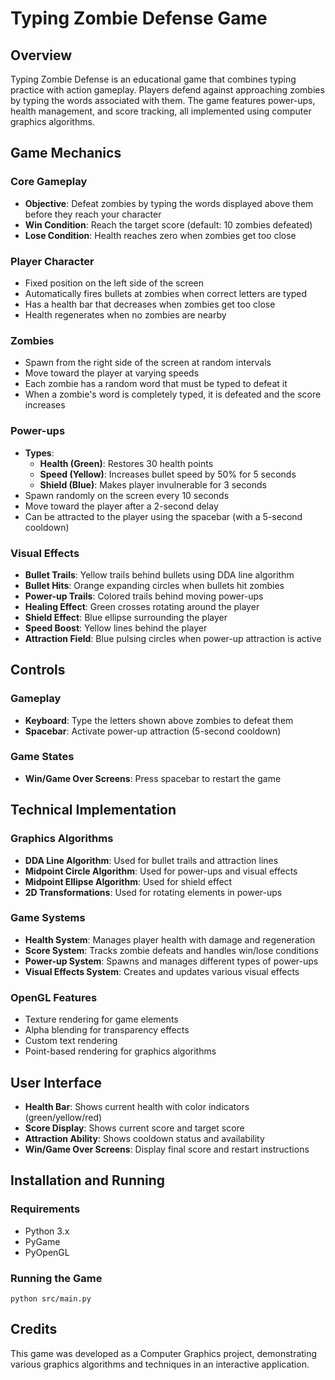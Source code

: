 # Typing Zombie Defense Game

## Overview

Typing Zombie Defense is an educational game that combines typing practice with action gameplay. Players defend against approaching zombies by typing the words associated with them. The game features power-ups, health management, and score tracking, all implemented using computer graphics algorithms.

## Game Mechanics

### Core Gameplay

- **Objective**: Defeat zombies by typing the words displayed above them before they reach your character
- **Win Condition**: Reach the target score (default: 10 zombies defeated)
- **Lose Condition**: Health reaches zero when zombies get too close

### Player Character

- Fixed position on the left side of the screen
- Automatically fires bullets at zombies when correct letters are typed
- Has a health bar that decreases when zombies get too close
- Health regenerates when no zombies are nearby

### Zombies

- Spawn from the right side of the screen at random intervals
- Move toward the player at varying speeds
- Each zombie has a random word that must be typed to defeat it
- When a zombie's word is completely typed, it is defeated and the score increases

### Power-ups

- **Types**:
  - **Health (Green)**: Restores 30 health points
  - **Speed (Yellow)**: Increases bullet speed by 50% for 5 seconds
  - **Shield (Blue)**: Makes player invulnerable for 3 seconds
- Spawn randomly on the screen every 10 seconds
- Move toward the player after a 2-second delay
- Can be attracted to the player using the spacebar (with a 5-second cooldown)

### Visual Effects

- **Bullet Trails**: Yellow trails behind bullets using DDA line algorithm
- **Bullet Hits**: Orange expanding circles when bullets hit zombies
- **Power-up Trails**: Colored trails behind moving power-ups
- **Healing Effect**: Green crosses rotating around the player
- **Shield Effect**: Blue ellipse surrounding the player
- **Speed Boost**: Yellow lines behind the player
- **Attraction Field**: Blue pulsing circles when power-up attraction is active

## Controls

### Gameplay

- **Keyboard**: Type the letters shown above zombies to defeat them
- **Spacebar**: Activate power-up attraction (5-second cooldown)

### Game States

- **Win/Game Over Screens**: Press spacebar to restart the game

## Technical Implementation

### Graphics Algorithms

- **DDA Line Algorithm**: Used for bullet trails and attraction lines
- **Midpoint Circle Algorithm**: Used for power-ups and visual effects
- **Midpoint Ellipse Algorithm**: Used for shield effect
- **2D Transformations**: Used for rotating elements in power-ups

### Game Systems

- **Health System**: Manages player health with damage and regeneration
- **Score System**: Tracks zombie defeats and handles win/lose conditions
- **Power-up System**: Spawns and manages different types of power-ups
- **Visual Effects System**: Creates and updates various visual effects

### OpenGL Features

- Texture rendering for game elements
- Alpha blending for transparency effects
- Custom text rendering
- Point-based rendering for graphics algorithms

## User Interface

- **Health Bar**: Shows current health with color indicators (green/yellow/red)
- **Score Display**: Shows current score and target score
- **Attraction Ability**: Shows cooldown status and availability
- **Win/Game Over Screens**: Display final score and restart instructions

## Installation and Running

### Requirements

- Python 3.x
- PyGame
- PyOpenGL

### Running the Game

```
python src/main.py
```

## Credits

This game was developed as a Computer Graphics project, demonstrating various graphics algorithms and techniques in an interactive application.

